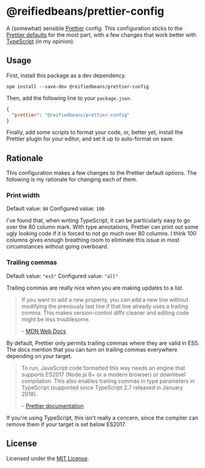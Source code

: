 # @reifiedbeans/prettier-config

A (somewhat) sensible [Prettier] config. This configuration sticks to the [Prettier defaults] for the most part, with a few changes that work better with [TypeScript] (in my opinion).

## Usage

First, install this package as a dev dependency.

```shell
npm install --save-dev @reifiedbeans/prettier-config
```

Then, add the following line to your `package.json`.

```json
{
  "prettier": "@reifiedbeans/prettier-config"
}
```

Finally, add some scripts to format your code, or, better yet, install the Prettier plugin for your editor, and set it up to auto-format on save.

## Rationale

This configuration makes a few changes to the Prettier default options. The following is my rationale for changing each of them.

### Print width

Default value: `80`
Configured value: `100`

I've found that, when writing TypeScript, it can be particularly easy to go over the 80 column mark. With type annotations, Prettier can print out some ugly looking code if it is forced to not go much over 80 columns. I think 100 columns gives enough breathing room to eliminate this issue in most circumstances without going overboard.

### Trailing commas

Default value: `"es5"`
Configured value: `"all"`

Trailing commas are really nice when you are making updates to a list.

> If you want to add a new property, you can add a new line without modifying the previously last line if that line already uses a trailing comma. This makes version-control diffs cleaner and editing code might be less troublesome.
>
> – [MDN Web Docs][mdn trailing commas]

By default, Prettier only permits trailing commas where they are valid in ES5. The docs mention that you can turn on trailing commas everywhere depending on your target.

> To run, JavaScript code formatted this way needs an engine that supports ES2017 (Node.js 8+ or a modern browser) or downlevel compilation. This also enables trailing commas in type parameters in TypeScript (supported since TypeScript 2.7 released in January 2018).
>
> – [Prettier documentation][prettier trailing commas]

If you're using TypeScript, this isn't really a concern, since the compiler can remove them if your target is set below ES2017.

## License

Licensed under the [MIT License](LICENSE).

[prettier]: https://prettier.io/
[prettier defaults]: https://prettier.io/docs/en/options.html
[typescript]: https://www.typescriptlang.org/
[mdn trailing commas]: https://developer.mozilla.org/en-US/docs/Web/JavaScript/Reference/Trailing_commas
[prettier trailing commas]: https://prettier.io/docs/en/options.html#trailing-commas
